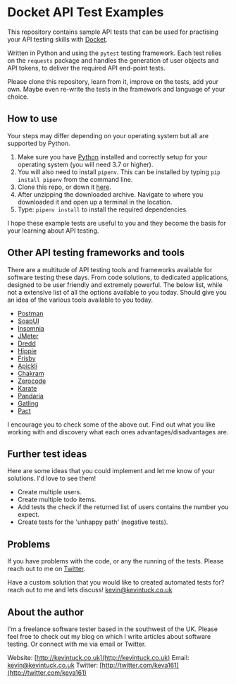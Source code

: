 # Docket API Test Examples

This repository contains sample API tests that can be used for practising your API testing skills with [Docket](https://github.com/keva161/Docket).

Written in Python and using the `pytest` testing framework. Each test relies on the `requests` package and handles the generation of user objects and API tokens, to deliver the required API end-point tests.

Please clone this repository, learn from it, improve on the tests, add your own. Maybe even re-write the tests in the framework and language of your choice.

## How to use

Your steps may differ depending on your operating system but all are supported by Python.

1. Make sure you have [Python](http://python.org) installed and correctly setup for your operating system (you will need 3.7 or higher).
2. You will also need to install `pipenv`. This can be installed by typing `pip install pipenv` from the command line.
3. Clone this repo, or down it [here](https://github.com/keva161/DocketTests/archive/master.zip).
4. After unzipping the downloaded archive. Navigate to where you downloaded it and open up a terminal in the location.
5. Type: `pipenv install` to install the required dependencies.

I hope these example tests are useful to you and they become the basis for your learning about API testing.

## Other API testing frameworks and tools

There are a multitude of API testing tools and frameworks available for software testing these days. From code solutions, to dedicated applications, designed to be user friendly and extremely powerful.
The below list, while not a extensive list of all the options available to you today. Should give you an idea of the various tools available to you today.

* [Postman](https://www.getpostman.com/)
* [SoapUI](https://www.soapui.org/)
* [Insomnia](https://insomnia.rest/)
* [JMeter](https://jmeter.apache.org/)
* [Dredd](https://github.com/apiaryio/dredd)
* [Hippie](https://github.com/vesln/hippie)
* [Frisby](https://github.com/vlucas/frisby)
* [Apickli](https://github.com/apickli/apickli)
* [Chakram](https://github.com/dareid/chakram)
* [Zerocode](https://github.com/authorjapps/zerocode)
* [Karate](https://github.com/intuit/karate)
* [Pandaria](https://github.com/JakimLi/pandaria)
* [Gatling](https://github.com/gatling/gatling)
* [Pact](https://docs.pact.io/)

I encourage you to check some of the above out. Find out what you like working with and discovery what each ones advantages/disadvantages are.

## Further test ideas

Here are some ideas that you could implement and let me know of your solutions. I'd love to see them!

* Create multiple users.
* Create multiple todo items.
* Add tests the check if the returned list of users contains the number you expect.
* Create tests for the 'unhappy path' (negative tests).

## Problems

If you have problems with the code, or any the running of the tests. Please reach out to me on [Twitter](http://twitter.com/keva161).

Have a custom solution that you would like to created automated tests for? reach out to me and lets discuss! [kevin@kevintuck.co.uk](mailto:kevin@kevintuck.co.uk)

## About the author

I'm a freelance software tester based in the southwest of the UK. Please feel free to check out my blog on which I write articles about software testing. Or connect with me via email or Twitter.

Website: [http://kevintuck.co.uk](http://kevintuck.co.uk)
Email: [kevin@kevintuck.co.uk](mailto:kevin@kevintuck.co.uk)
Twitter: [http://twitter.com/keva161](http://twitter.com/keva161)
